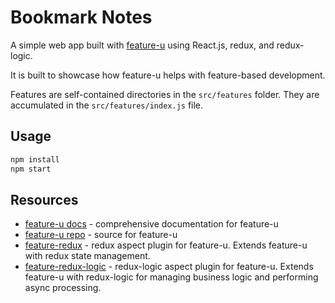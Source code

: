 # Bookmark Notes

A simple web app built with [feature-u] using React.js, redux, and redux-logic.

It is built to showcase how feature-u helps with feature-based development.

Features are self-contained directories in the `src/features` folder. They are accumulated in the `src/features/index.js` file.

## Usage

```bash
npm install
npm start
```

## Resources

 - [feature-u docs](http://feature-u.js.org/) - comprehensive documentation for feature-u
 - [feature-u repo](https://github.com/kevinast/feature-u) - source for feature-u
 - [feature-redux](https://github.com/kevinast/feature-redux) - redux aspect plugin for feature-u. Extends feature-u with redux state management.
 - [feature-redux-logic](https://github.com/kevinast/feature-redux-logic) - redux-logic aspect plugin for feature-u. Extends feature-u with redux-logic for managing business logic and performing async processing.

[feature-u]: http://feature-u.js.org
[redux-logic]: https://github.com/jeffbski/redux-logic

